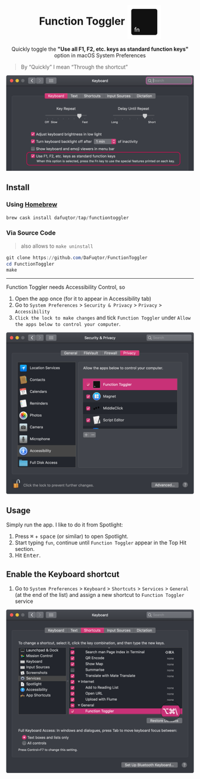 <h1 align="center">Function Toggler <img align="center" height="90" src="icon.png"></h1>
<p align="center">Quickly toggle the
<strong>"Use all F1, F2, etc. keys as standard function keys"</strong>
option in macOS System Preferences</p>

> By “Quickly” I mean “Through the shortcut”

![keyboard settings](screenshots/kb-sets.png)

## Install

### Using [Homebrew](//brew.sh)

```powershell
brew cask install dafuqtor/tap/functiontoggler
```

### Via Source Code

> also allows to `make uninstall`

```powershell
git clone https://github.com/DaFuqtor/FunctionToggler
cd FunctionToggler
make
```

---

Function Toggler needs Accessibility Control, so

1. Open the app once (for it to appear in Accessibility tab)
2. Go to `System Preferences` > `Security & Privacy` > `Privacy` > `Accessibility`
3. `Click the lock to make changes` and tick `Function Toggler` under `Allow the apps below to control your computer`.

![preferences](screenshots/privacy-sets.png)

## Usage

Simply run the app.
I like to do it from Spotlight:

1. Press <kbd>⌘</kbd> + <kbd>space</kbd> (or similar) to open Spotlight.
2. Start typing `fun`, continue until `Function Toggler` appear in the Top Hit section.
3. Hit <kbd>Enter</kbd>.

## Enable the Keyboard shortcut

1. Go to `System Preferences` > `Keyboard` > `Shortcuts` > `Services` > `General` 
   (at the end of the list) and assign a new shortcut to `Function Toggler` service

![keybard-shortcut](screenshots/kb-short.png)
